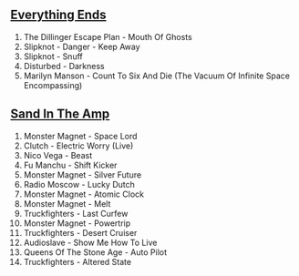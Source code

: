 [Everything Ends](http://open.spotify.com/user/1166776863/playlist/3F645rIj60X8aQmPS3kflX)
-----------------

1. The Dillinger Escape Plan - Mouth Of Ghosts
2. Slipknot - Danger - Keep Away
3. Slipknot - Snuff
4. Disturbed - Darkness
5. Marilyn Manson - Count To Six And Die (The Vacuum Of Infinite Space Encompassing)


[Sand In The Amp](http://open.spotify.com/user/1166776863/playlist/5dQRWh5ETy5Aa0s3qZFEOZ)
-----------------

1. Monster Magnet - Space Lord
2. Clutch - Electric Worry (Live)
3. Nico Vega - Beast
4. Fu Manchu - Shift Kicker
5. Monster Magnet - Silver Future
6. Radio Moscow - Lucky Dutch
7. Monster Magnet - Atomic Clock
8. Monster Magnet - Melt
9. Truckfighters - Last Curfew
10. Monster Magnet - Powertrip
11. Truckfighters - Desert Cruiser
12. Audioslave - Show Me How To Live
13. Queens Of The Stone Age - Auto Pilot
14. Truckfighters - Altered State
